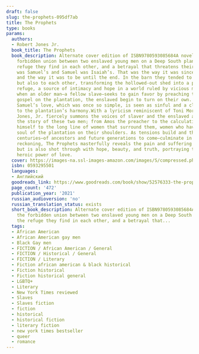 ```yaml
---
draft: false
slug: the-prophets-095df7ab
title: The Prophets
type: books
params:
  authors:
  - Robert Jones Jr.
  book_title: The Prophets
  book_description: Alternate cover edition of ISBN9780593085684A novel about the
    forbidden union between two enslaved young men on a Deep South plantation, the
    refuge they find in each other, and a betrayal that threatens their existence.Isaiah
    was Samuel’s and Samuel was Isaiah’s. That was the way it was since the beginning,
    and the way it was to be until the end. In the barn they tended to the animals,
    but also to each other, transforming the hollowed-out shed into a place of human
    refuge, a source of intimacy and hope in a world ruled by vicious masters. But
    when an older man—a fellow slave—seeks to gain favor by preaching the master’s
    gospel on the plantation, the enslaved begin to turn on their own. Isaiah and
    Samuel’s love, which was once so simple, is seen as sinful and a clear danger
    to the plantation’s harmony.With a lyricism reminiscent of Toni Morrison, Robert
    Jones, Jr. fiercely summons the voices of slaver and the enslaved alike to tell
    the story of these two men; from Amos the preacher to the calculating slave-master
    himself to the long line of women that surround them, women who have carried the
    soul of the plantation on their shoulders. As tensions build and the weight of
    centuries—of ancestors and future generations to come—culminate in a climactic
    reckoning, The Prophets masterfully reveals the pain and suffering of inheritance,
    but is also shot through with hope, beauty, and truth, portraying the enormous,
    heroic power of love.
  cover: https://images-na.ssl-images-amazon.com/images/S/compressed.photo.goodreads.com/books/1584823829i/52576333.jpg
  isbn: 0593295501
  languages:
  - Английский
  goodreads_link: https://www.goodreads.com/book/show/52576333-the-prophets
  page_count: '472'
  publication_year: '2021'
  russian_audioversion: 'no'
  russian_translation_status: exists
  short_book_description: Alternate cover edition of ISBN9780593085684A novel about
    the forbidden union between two enslaved young men on a Deep South plantation,
    the refuge they find in each other, and a betrayal that...
  tags:
  - African American
  - African American gay men
  - Black Gay men
  - FICTION / African American / General
  - FICTION / Historical / General
  - FICTION / Literary
  - Fiction african american & black historical
  - Fiction historical
  - Fiction historical general
  - LGBTQ+
  - Literary
  - New York Times reviewed
  - Slaves
  - Slaves fiction
  - fiction
  - historical
  - historical fiction
  - literary fiction
  - new york times bestseller
  - queer
  - romance
---
```

